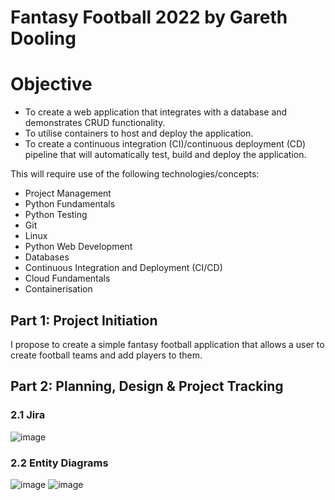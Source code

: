 # Fantasy Football 2022 by Gareth Dooling

# Objective

- To create a web application that integrates with a database and demonstrates CRUD functionality.
- To utilise containers to host and deploy the application.
- To create a continuous integration (CI)/continuous deployment (CD) pipeline that will automatically test, build and deploy the application.

This will require use of the following technologies/concepts:

- Project Management
- Python Fundamentals
- Python Testing
- Git
- Linux
- Python Web Development
- Databases
- Continuous Integration and Deployment (CI/CD)
- Cloud Fundamentals
- Containerisation

## Part 1: Project Initiation

I propose to create a simple fantasy football application that allows a user to create football teams and add players to them.

## Part 2: Planning, Design & Project Tracking

### 2.1 Jira

![image](https://user-images.githubusercontent.com/97617047/153412116-38921f79-558d-4b25-a836-182366f061f2.png)

### 2.2 Entity Diagrams

![image](https://user-images.githubusercontent.com/97617047/153414112-e41c3777-23a0-4d9c-ac16-7d2bf1af88c5.png)
![image](https://user-images.githubusercontent.com/97617047/153424262-8346e0b2-5d3b-48e1-9f6d-7bf086995a88.png)


